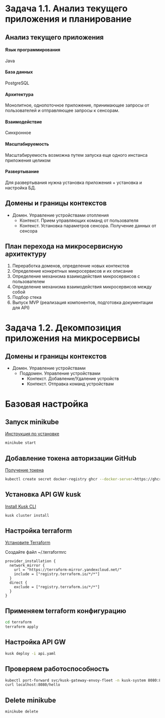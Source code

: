 # Задача 1.1. Анализ текущего приложения и планирование

## Анализ текущего приложения
#### Язык программирования
Java
#### База данных
PostgreSQL
#### Архитектура
Монолитное, однопоточное приложение, принимающее запросы от пользователей и отправляющее запросы к сенсорам.
#### Взаимодействие
Синхронное
#### Масштабируемость
Масштабируемость возможна путем запуска еще одного инстанса приложения целиком
#### Развертывание
Для развертывания нужна установка приложения + установка и настройка БД.

## Домены и границы контекстов
- Домен. Управление устройствами отопления
    - Контекст. Прием управляющих команд от пользователя
    - Контекст. Установка параметров сенсора. Получение данных от сенсора

## План перехода на микросервисную архитектуру
1. Переработка доменов, определение новых контекстов
1. Определение конкретных микросервисов и их описание
1. Определение механизма взаимодействия микросервисов с пользователем
1. Определение механизма взаимодействия микросервисов между собой
1. Подбор стека
1. Выпуск MVP (реализация компонентов, подготовка документации для API)


# Задача 1.2. Декомпозиция приложения на микросервисы
## Домены и границы контекстов
- Домен. Управление устройствами
    - Поддомен. Управление устройствами
        - Контекст. Добавление/Удаление устройств
        - Контекст. Отправка команд устройствам


# Базовая настройка

## Запуск minikube

[Инструкция по установке](https://minikube.sigs.k8s.io/docs/start/)

```bash
minikube start
```


## Добавление токена авторизации GitHub

[Получение токена](https://github.com/settings/tokens/new)

```bash
kubectl create secret docker-registry ghcr --docker-server=https://ghcr.io --docker-username=<github_username> --docker-password=<github_token> -n default
```


## Установка API GW kusk

[Install Kusk CLI](https://docs.kusk.io/getting-started/install-kusk-cli)

```bash
kusk cluster install
```


## Настройка terraform

[Установите Terraform](https://yandex.cloud/ru/docs/tutorials/infrastructure-management/terraform-quickstart#install-terraform)


Создайте файл ~/.terraformrc

```hcl
provider_installation {
  network_mirror {
    url = "https://terraform-mirror.yandexcloud.net/"
    include = ["registry.terraform.io/*/*"]
  }
  direct {
    exclude = ["registry.terraform.io/*/*"]
  }
}
```

## Применяем terraform конфигурацию 

```bash
cd terraform
terraform apply
```

## Настройка API GW

```bash
kusk deploy -i api.yaml
```

## Проверяем работоспособность

```bash
kubectl port-forward svc/kusk-gateway-envoy-fleet -n kusk-system 8080:80
curl localhost:8080/hello
```


## Delete minikube

```bash
minikube delete
```
